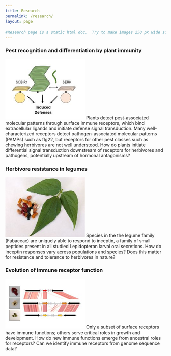 ```yaml
---
title: Research
permalink: /research/
layout: page

#Research page is a static html doc.  Try to make images 250 px wide so that text wraps nicely.
---
```


### Pest recognition and differentiation by plant immunity

<img src="/images/research1.jpg" class="align-left" alt="">
Plants detect pest-associated molecular patterns through surface immune receptors, which bind extracellular ligands and initiate defense signal transduction.  Many well-characterized receptors detect pathogen-associated molecular patterns (PAMPs) such as flg22, but receptors for other pest classes such as chewing herbivores are not well understood.  How do plants initiate differential signal transduction downstream of receptors for herbivores and pathogens, potentially upstream of hormonal antagonisms?
<BR CLEAR="left">

### ​Herbivore resistance in legumes
<img src="/images/research2.jpg" class="align-left" alt="">
Species in the the legume family (Fabaceae) are uniquely able to respond to inceptin, a family of small peptides present in all studied Lepidopteran larval oral secretions.  How do inceptin responses vary across populations and species?  Does this matter for resistance and tolerance to herbivores in nature?
<BR CLEAR="left">

### Evolution of immune receptor function
<img src="/images/research3.jpg" class="align-left" alt="">
Only a subset of surface receptors have immune functions; others serve critical roles in growth and development.  How do new immune functions emerge from ancestral roles for receptors?  Can we identify immune receptors from genome sequence data?
